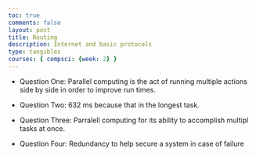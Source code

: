 ```yaml
---
toc: true
comments: false
layout: post
title: Routing
description: Internet and basic protocols
type: tangibles
courses: { compsci: {week: 2} }
---
```


- Question One: Parallel computing is the act of running multiple actions side by side in order to improve run times.

- Question Two: 632 ms because that in the longest task.

- Question Three: Parralell computing for its ability to accomplish multipl tasks at once.

- Question Four: Redundancy to help secure a system in case of failure